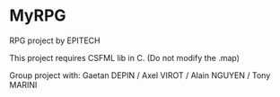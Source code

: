 # MyRPG
RPG project by EPITECH

This project requires CSFML lib in C.
(Do not modify the .map)

Group project with: Gaetan DEPIN / Axel VIROT / Alain NGUYEN / Tony MARINI
